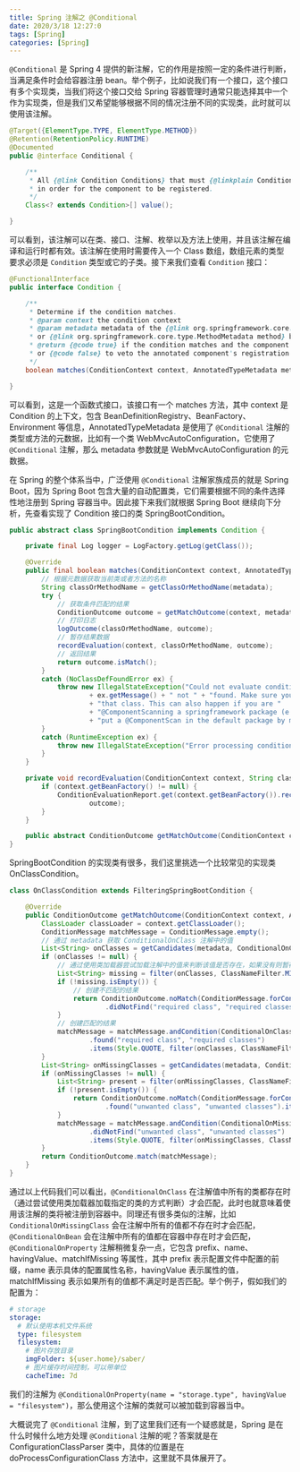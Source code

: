 ```yaml
---
title: Spring 注解之 @Conditional
date: 2020/3/18 12:27:0
tags: [Spring]
categories: [Spring]
---
```


`@Conditional` 是 Spring 4 提供的新注解，它的作用是按照一定的条件进行判断，当满足条件时会给容器注册 bean。举个例子，比如说我们有一个接口，这个接口有多个实现类，当我们将这个接口交给 Spring 容器管理时通常只能选择其中一个作为实现类，但是我们又希望能够根据不同的情况注册不同的实现类，此时就可以使用该注解。

<!--more-->

```java
@Target({ElementType.TYPE, ElementType.METHOD})
@Retention(RetentionPolicy.RUNTIME)
@Documented
public @interface Conditional {

    /**
     * All {@link Condition Conditions} that must {@linkplain Condition#matches match}
     * in order for the component to be registered.
     */
    Class<? extends Condition>[] value();

}
```

可以看到，该注解可以在类、接口、注解、枚举以及方法上使用，并且该注解在编译和运行时都有效。该注解在使用时需要传入一个 Class 数组，数组元素的类型要求必须是 `Condition` 类型或它的子类。接下来我们查看 `Condition` 接口：

```java
@FunctionalInterface
public interface Condition {

    /**
     * Determine if the condition matches.
     * @param context the condition context
     * @param metadata metadata of the {@link org.springframework.core.type.AnnotationMetadata class}
     * or {@link org.springframework.core.type.MethodMetadata method} being checked
     * @return {@code true} if the condition matches and the component can be registered,
     * or {@code false} to veto the annotated component's registration
     */
    boolean matches(ConditionContext context, AnnotatedTypeMetadata metadata);

}
```

可以看到，这是一个函数式接口，该接口有一个 matches 方法，其中 context 是 Condition 的上下文，包含 BeanDefinitionRegistry、BeanFactory、Environment 等信息，AnnotatedTypeMetadata 是使用了 `@Conditional` 注解的类型或方法的元数据，比如有一个类 WebMvcAutoConfiguration，它使用了 `@Conditional` 注解，那么 metadata 参数就是 WebMvcAutoConfiguration 的元数据。

在 Spring 的整个体系当中，广泛使用 `@Conditional` 注解家族成员的就是 Spring Boot，因为 Spring Boot 包含大量的自动配置类，它们需要根据不同的条件选择性地注册到 Spring 容器当中。因此接下来我们就根据 Spring Boot 继续向下分析，先查看实现了 Condition 接口的类 SpringBootCondition。

```java
public abstract class SpringBootCondition implements Condition {

    private final Log logger = LogFactory.getLog(getClass());

    @Override
    public final boolean matches(ConditionContext context, AnnotatedTypeMetadata metadata) {
        // 根据元数据获取当前类或者方法的名称
    	String classOrMethodName = getClassOrMethodName(metadata);
    	try {
            // 获取条件匹配的结果
            ConditionOutcome outcome = getMatchOutcome(context, metadata);
            // 打印日志
            logOutcome(classOrMethodName, outcome);
            // 暂存结果数据
            recordEvaluation(context, classOrMethodName, outcome);
            // 返回结果
            return outcome.isMatch();
    	}
    	catch (NoClassDefFoundError ex) {
            throw new IllegalStateException("Could not evaluate condition on " + classOrMethodName + " due to "
                    + ex.getMessage() + " not " + "found. Make sure your own configuration does not rely on "
                    + "that class. This can also happen if you are "
                    + "@ComponentScanning a springframework package (e.g. if you "
                    + "put a @ComponentScan in the default package by mistake)", ex);
    	}
    	catch (RuntimeException ex) {
            throw new IllegalStateException("Error processing condition on " + getName(metadata), ex);
    	}
    }

    private void recordEvaluation(ConditionContext context, String classOrMethodName, ConditionOutcome outcome) {
    	if (context.getBeanFactory() != null) {
            ConditionEvaluationReport.get(context.getBeanFactory()).recordConditionEvaluation(classOrMethodName, this,
                    outcome);
    	}
    }

    public abstract ConditionOutcome getMatchOutcome(ConditionContext context, AnnotatedTypeMetadata metadata);
}
```

SpringBootCondition 的实现类有很多，我们这里挑选一个比较常见的实现类 OnClassCondition。

```java
class OnClassCondition extends FilteringSpringBootCondition {

    @Override
    public ConditionOutcome getMatchOutcome(ConditionContext context, AnnotatedTypeMetadata metadata) {
        ClassLoader classLoader = context.getClassLoader();
        ConditionMessage matchMessage = ConditionMessage.empty();
        // 通过 metadata 获取 ConditionalOnClass 注解中的值
        List<String> onClasses = getCandidates(metadata, ConditionalOnClass.class);
        if (onClasses != null) {
            // 通过使用类加载器尝试加载注解中的值来判断该值是否存在，如果没有则暂存
            List<String> missing = filter(onClasses, ClassNameFilter.MISSING, classLoader);
            if (!missing.isEmpty()) {
                // 创建不匹配的结果
                return ConditionOutcome.noMatch(ConditionMessage.forCondition(ConditionalOnClass.class)
                        .didNotFind("required class", "required classes").items(Style.QUOTE, missing));
            }
            // 创建匹配的结果
            matchMessage = matchMessage.andCondition(ConditionalOnClass.class)
                    .found("required class", "required classes")
                    .items(Style.QUOTE, filter(onClasses, ClassNameFilter.PRESENT, classLoader));
        }
        List<String> onMissingClasses = getCandidates(metadata, ConditionalOnMissingClass.class);
        if (onMissingClasses != null) {
            List<String> present = filter(onMissingClasses, ClassNameFilter.PRESENT, classLoader);
            if (!present.isEmpty()) {
                return ConditionOutcome.noMatch(ConditionMessage.forCondition(ConditionalOnMissingClass.class)
                        .found("unwanted class", "unwanted classes").items(Style.QUOTE, present));
            }
            matchMessage = matchMessage.andCondition(ConditionalOnMissingClass.class)
                    .didNotFind("unwanted class", "unwanted classes")
                    .items(Style.QUOTE, filter(onMissingClasses, ClassNameFilter.MISSING, classLoader));
        }
        return ConditionOutcome.match(matchMessage);
    }
}
```

通过以上代码我们可以看出，`@ConditionalOnClass` 在注解值中所有的类都存在时（通过尝试使用类加载器加载指定的类的方式判断）才会匹配，此时也就意味着使用该注解的类将被注册到容器中。同理还有很多类似的注解，比如 `ConditionalOnMissingClass` 会在注解中所有的值都不存在时才会匹配，`@ConditionalOnBean` 会在注解中所有的值都在容器中存在时才会匹配，`@ConditionalOnProperty` 注解稍微复杂一点，它包含 prefix、name、havingValue、matchIfMissing 等属性，其中 prefix 表示配置文件中配置的前缀，name 表示具体的配置属性名称，havingValue 表示属性的值，matchIfMissing 表示如果所有的值都不满足时是否匹配。举个例子，假如我们的配置为：

```yml
# storage
storage:
  # 默认使用本机文件系统
  type: filesystem
  filesystem:
    # 图片存放目录
    imgFolder: ${user.home}/saber/
    # 图片缓存时间控制，可以带单位
    cacheTime: 7d
```

我们的注解为 `@ConditionalOnProperty(name = "storage.type", havingValue = "filesystem")`，那么使用这个注解的类就可以被加载到容器当中。

大概说完了 `@Conditional` 注解，到了这里我们还有一个疑惑就是，Spring 是在什么时候什么地方处理 `@Conditional` 注解的呢？答案就是在 ConfigurationClassParser 类中，具体的位置是在 doProcessConfigurationClass 方法中，这里就不具体展开了。